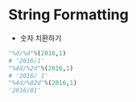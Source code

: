 # String Formatting

* 숫자 치환하기
```python
"%d/%d"%(2016,1)
# '2016/1'
"%4d/%2d"%(2016,1)
# '2016/ 1'
"%4d/%02d"%(2016,1)
'2016/01'
```